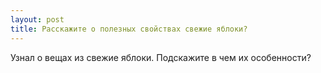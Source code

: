 ```yaml
---
layout: post 
title: Расскажите о полезных свойствах свежие яблоки? 
--- 
```

Узнал о вещах из свежие яблоки. Подскажите в чем их особенности?